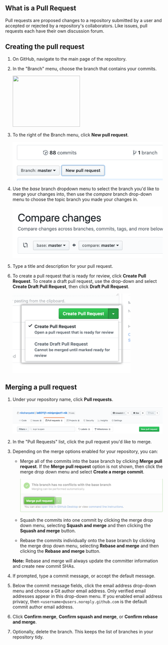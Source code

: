 ## What is a Pull Request
Pull requests are proposed changes to a repository submitted by a user and accepted or rejected by a repository's collaborators. Like issues, pull requests each have their own discussion forum.


## Creating the pull request

1.  On GitHub, navigate to the main page of the repository.
    
2.  In the "Branch" menu, choose the branch that contains your commits.
    
    <img src="/section-3/branch-dropdown.png" width="215" height="163"/>
    
3.  To the right of the Branch menu, click  **New pull request**.
    
    ![Pull Request button](/section-3/images/new-pull-request.png)
    
4.  Use the  _base_  branch dropdown menu to select the branch you'd like to merge your changes into, then use the  _compare_  branch drop-down menu to choose the topic branch you made your changes in.
    
    ![Drop-down menus for choosing the base and compare branches](/section-3/images/compare-branch.png)
    
5.  Type a title and description for your pull request.
    
6.  To create a pull request that is ready for review, click  **Create Pull Request**. To create a draft pull request, use the drop-down and select  **Create Draft Pull Request**, then click  **Draft Pull Request**. 
    
    ![Create pull request button](/section-3/images/pull-request-send.png)

## Merging a pull request

1.  Under your repository name, click  **Pull requests**.
    
    ![Issues and pull requests tab selection](/section-3/images/pull-requests.png)
    
2.  In the "Pull Requests" list, click the pull request you'd like to merge.
    
3.  Depending on the merge options enabled for your repository, you can:
    
    -   Merge all of the commits into the base branch  by clicking  **Merge pull request**. If the  **Merge pull request**  option is not shown, then click the merge drop down menu and select  **Create a merge commit**.
        
        ![merge-pull-request-button](/section-3/images/pull-request-merge.png)
        
    -   Squash the commits into one commit by clicking the merge drop down menu, selecting  **Squash and merge**  and then clicking the  **Squash and merge**  button.
        
    -   Rebase the commits individually onto the base branch by clicking the merge drop down menu, selecting  **Rebase and merge**  and then clicking the  **Rebase and merge**  button.
    
    **Note:**  Rebase and merge will always update the committer information and create new commit SHAs.
    
4.  If prompted, type a commit message, or accept the default message.
    
5.  Below the commit message fields, click the email address drop-down menu and choose a Git author email address. Only verified email addresses appear in this drop-down menu. If you enabled email address privacy, then  `<username>@users.noreply.github.com`  is the default commit author email address.
    
6.  Click  **Confirm merge**,  **Confirm squash and merge**, or  **Confirm rebase and merge**.
    
7.  Optionally,  delete the branch. This keeps the list of branches in your repository tidy.

